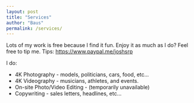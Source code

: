 ```yaml
---
layout: post
title: "Services"
author: "Baus"
permalink: /services/
---
```

Lots of my work is free because I find it fun. Enjoy it as much as I do? Feel free to tip me.
Tips: https://www.paypal.me/joshsrp

I do:
* 4K Photography - models, politicians, cars, food, etc...
* 4K Videography - musicians, athletes, and events.
* On-site Photo/Video Editing - (temporarily unavailable)
* Copywriting - sales letters, headlines, etc...
